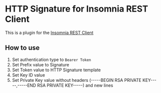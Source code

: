 # HTTP Signature for Insomnia REST Client

This is a plugin for the [Insomnia REST Client](https://insomnia.rest/)

## How to use

1. Set authentication type to `Bearer Token`
2. Set Prefix value to Signature
3. Set Token value to HTTP Signature template
4. Set Key ID value
5. Set Private Key value without headers (-----BEGIN RSA PRIVATE KEY-----,-----END RSA PRIVATE KEY-----) and new lines
